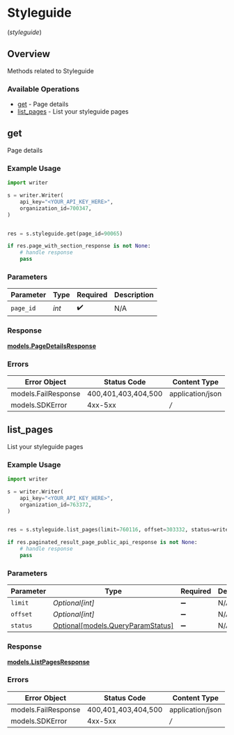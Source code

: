 # Styleguide
(*styleguide*)

## Overview

Methods related to Styleguide

### Available Operations

* [get](#get) - Page details
* [list_pages](#list_pages) - List your styleguide pages

## get

Page details

### Example Usage

```python
import writer

s = writer.Writer(
    api_key="<YOUR_API_KEY_HERE>",
    organization_id=700347,
)


res = s.styleguide.get(page_id=90065)

if res.page_with_section_response is not None:
    # handle response
    pass

```

### Parameters

| Parameter          | Type               | Required           | Description        |
| ------------------ | ------------------ | ------------------ | ------------------ |
| `page_id`          | *int*              | :heavy_check_mark: | N/A                |


### Response

**[models.PageDetailsResponse](../../models/pagedetailsresponse.md)**
### Errors

| Error Object        | Status Code         | Content Type        |
| ------------------- | ------------------- | ------------------- |
| models.FailResponse | 400,401,403,404,500 | application/json    |
| models.SDKError     | 4xx-5xx             | */*                 |

## list_pages

List your styleguide pages

### Example Usage

```python
import writer

s = writer.Writer(
    api_key="<YOUR_API_KEY_HERE>",
    organization_id=763372,
)


res = s.styleguide.list_pages(limit=760116, offset=303332, status=writer.QueryParamStatus.LIVE)

if res.paginated_result_page_public_api_response is not None:
    # handle response
    pass

```

### Parameters

| Parameter                                                             | Type                                                                  | Required                                                              | Description                                                           |
| --------------------------------------------------------------------- | --------------------------------------------------------------------- | --------------------------------------------------------------------- | --------------------------------------------------------------------- |
| `limit`                                                               | *Optional[int]*                                                       | :heavy_minus_sign:                                                    | N/A                                                                   |
| `offset`                                                              | *Optional[int]*                                                       | :heavy_minus_sign:                                                    | N/A                                                                   |
| `status`                                                              | [Optional[models.QueryParamStatus]](../../models/queryparamstatus.md) | :heavy_minus_sign:                                                    | N/A                                                                   |


### Response

**[models.ListPagesResponse](../../models/listpagesresponse.md)**
### Errors

| Error Object        | Status Code         | Content Type        |
| ------------------- | ------------------- | ------------------- |
| models.FailResponse | 400,401,403,404,500 | application/json    |
| models.SDKError     | 4xx-5xx             | */*                 |

